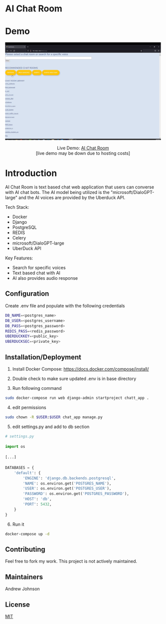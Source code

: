 # AI Chat Room #

# Demo
<p align="center">
<img src="docs/chat_app_demo.gif" alt="animated" />
</p>
<p align="center">
Live Demo: <a href="">AI Chat Room</a></br>
[live demo may be down due to hosting costs]
</p>

# Introduction

AI Chat Room is text based chat web application that users can converse with AI chat bots. The AI model being utilized is the "microsoft/DialoGPT-large" and the AI voices are provided by the Uberduck API. 

Tech Stack:
* Docker
* Django
* PostgreSQL
* REDIS
* Celery
* microsoft/DialoGPT-large
* UberDuck API

Key Features:
* Search for specific voices
* Text based chat with AI
* AI also provides audio response


## Configuration

Create .env file and populate with the following credentials
```bash
DB_NAME=<postgres_name>
DB_USER=<postgres_username>
DB_PASS=<postgres_password>
REDIS_PASS=<redis_password>
UBERDUCKKEY=<public_key>
UBERDUCKSEC=<private_key>
```

## Installation/Deployment

1. Install Docker Compose: https://docs.docker.com/compose/install/

2. Double check to make sure updated .env is in base directory

3. Run following command

```bash
sudo docker-compose run web django-admin startproject chatt_app .
```

4. edit permissions

```bash
sudo chown -R $USER:$USER chat_app manage.py
```

5. edit settings.py and add to db section

```python
# settings.py
   
import os
   
[...]
   
DATABASES = {
    'default': {
        'ENGINE': 'django.db.backends.postgresql',
        'NAME': os.environ.get('POSTGRES_NAME'),
        'USER': os.environ.get('POSTGRES_USER'),
        'PASSWORD': os.environ.get('POSTGRES_PASSWORD'),
        'HOST': 'db',
        'PORT': 5432,
    }
}
```

6. Run it
```bash
docker-compose up -d
```


## Contributing
Feel free to fork my work. This project is not actively maintained.

## Maintainers
Andrew Johnson

## License
[MIT](https://choosealicense.com/licenses/mit/)